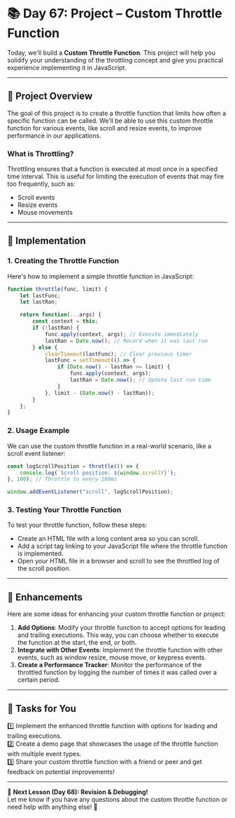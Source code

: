 # **📚 Day 67: Project – Custom Throttle Function**  

Today, we'll build a **Custom Throttle Function**. This project will help you solidify your understanding of the throttling concept and give you practical experience implementing it in JavaScript.

---

## **🔹 Project Overview**  

The goal of this project is to create a throttle function that limits how often a specific function can be called. We’ll be able to use this custom throttle function for various events, like scroll and resize events, to improve performance in our applications.

### **What is Throttling?**  
Throttling ensures that a function is executed at most once in a specified time interval. This is useful for limiting the execution of events that may fire too frequently, such as:
- Scroll events
- Resize events
- Mouse movements

---

## **🔹 Implementation**  

### **1. Creating the Throttle Function**  
Here's how to implement a simple throttle function in JavaScript:

```js
function throttle(func, limit) {
    let lastFunc;
    let lastRan;

    return function(...args) {
        const context = this;
        if (!lastRan) {
            func.apply(context, args); // Execute immediately
            lastRan = Date.now(); // Record when it was last run
        } else {
            clearTimeout(lastFunc); // Clear previous timer
            lastFunc = setTimeout(() => {
                if (Date.now() - lastRan >= limit) {
                    func.apply(context, args);
                    lastRan = Date.now(); // Update last run time
                }
            }, limit - (Date.now() - lastRan));
        }
    };
}
```

### **2. Usage Example**  
We can use the custom throttle function in a real-world scenario, like a scroll event listener:

```js
const logScrollPosition = throttle(() => {
    console.log(`Scroll position: ${window.scrollY}`);
}, 100); // Throttle to every 100ms

window.addEventListener("scroll", logScrollPosition);
```

### **3. Testing Your Throttle Function**  
To test your throttle function, follow these steps:
- Create an HTML file with a long content area so you can scroll.
- Add a script tag linking to your JavaScript file where the throttle function is implemented.
- Open your HTML file in a browser and scroll to see the throttled log of the scroll position.

---

## **🔹 Enhancements**  
Here are some ideas for enhancing your custom throttle function or project:
1. **Add Options**: Modify your throttle function to accept options for leading and trailing executions. This way, you can choose whether to execute the function at the start, the end, or both.
2. **Integrate with Other Events**: Implement the throttle function with other events, such as window resize, mouse move, or keypress events.
3. **Create a Performance Tracker**: Monitor the performance of the throttled function by logging the number of times it was called over a certain period.

---

## **📝 Tasks for You**  
1️⃣ Implement the enhanced throttle function with options for leading and trailing executions.  
2️⃣ Create a demo page that showcases the usage of the throttle function with multiple event types.  
3️⃣ Share your custom throttle function with a friend or peer and get feedback on potential improvements!

---

🎯 **Next Lesson (Day 68): **Revision & Debugging**!**  
Let me know if you have any questions about the custom throttle function or need help with anything else! 🚀